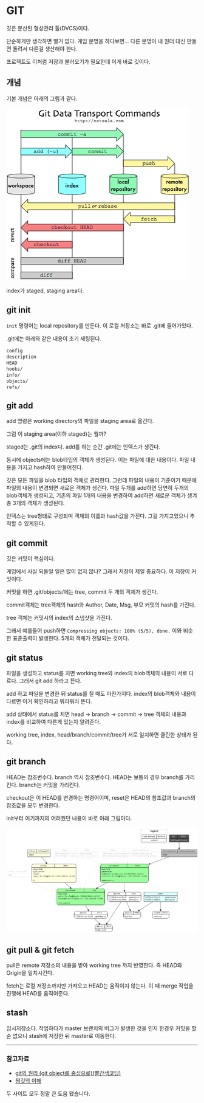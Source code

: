 # GIT

깃은 분산된 형상관리 툴(DVCS)이다.

단순하게만 생각하면 별거 없다. 게임 문명을 하다보면... 다른 문명이 내 원더 대신 만들면 돌려서 다른걸 생산해야 한다.

프로젝트도 이처럼 저장과 불러오기가 필요한데 이게 바로 깃이다.

## 개념

기본 개념은 아래의 그림과 같다.

![git life cycle](./gitlifecycle.png)

index가 staged, staging area다.

## git init

`init` 명령어는 local repository를 만든다. 이 로컬 저장소는 바로 .git에 들어가있다.

.git에는 아래와 같은 내용이 초기 세팅된다.

    config
    description
    HEAD
    hooks/
    info/
    objects/
    refs/

## git add

add 명령은 working directory의 파일을 staging area로 옮긴다.

그럼 이 staging area(이하 staged)는 뭘까?

staged는 .git의 index다. add를 하는 순간 .git에는 인덱스가 생긴다.

동시에 objects에는 blob타입의 객체가 생성된다. 이는 파일에 대한 내용이다. 파일 내용을 가지고 hash하여 만들어진다.

깃은 모든 파일을 blob 타입의 객체로 관리한다. 그런데 파일의 내용이 기준이기 때문에 파일의 내용이 변경되면 새로운 객체가 생긴다. 파일 두개를 add하면 당연히 두개의 blob객체가 생성되고, 기존의 파일 1개의 내용을 변경하여 add하면 새로운 객체가 생겨 총 3개의 객체가 생성된다.

인덱스는 tree형태로 구성되며 객체의 이름과 hash값을 가진다. 그걸 가지고있으니 추적할 수 있게된다.

## git commit

깃은 커밋이 핵심이다.

게임에서 사실 되돌일 일은 많이 없지 않나? 그래서 저장이 제일 중요하다. 이 저장이 커밋이다.

커밋을 하면 .git/objects/에는 tree, commit 두 개의 객체가 생긴다.

commit객체는 tree객체의 hash와 Author, Date, Msg, 부모 커밋의 hash를 가진다.

tree 객체는 커밋시의 index의 스냅샷을 가진다.

그래서 예를들어 push하면 `Compressing objects: 100% (5/5), done.` 이와 비슷한 표준출력이 발생한다. 5개의 객체가 전달되는 것이다.

## git status

파일을 생성하고 status를 치면 working tree와 index의 blob객체의 내용이 서로 다르다. 그래서 git add 하라고 뜬다.

add 하고 파일을 변경한 뒤 status를 칠 때도 마찬가지다. index의 blob객체와 내용이 다르면 이거 확인하라고 뭐라뭐라 뜬다.

add 상태에서 status를 치면 head -> branch -> commit -> tree 객체의 내용과 index를 비교하여 다른게 있는지 알려준다.

working tree, index, head/branch/commit/tree가 서로 일치하면 클린한 상태가 된다.

## git branch

HEAD는 참조변수다. branch 역시 참조변수다. HEAD는 보통의 경우 branch를 가리킨다. branch는 커밋을 가리킨다.

checkout은 이 HEAD를 변경하는 명령어이며, reset은 HEAD의 참조값과 branch의 참조값을 모두 변경한다.

init부터 여기까지의 어려웠던 내용이 바로 아래 그림이다.

![git_objects](./gitobjects.png)

## git pull & git fetch

pull은 remote 저장소의 내용을 받아 working tree 까지 반영한다. 즉 HEAD와 Origin을 일치시킨다.

fetch는 로컬 저장소까지만 가져오고 HEAD는 움직이지 않는다. 이 때 merge 작업을 진행해 HEAD를 움직여준다.

## stash

임시저장소다. 작업하다가 master 브랜치의 버그가 발생한 것을 인지 한경우 커밋을 할 순 없으니 stash에 저장한 뒤 master로 이동한다.

---

### 참고자료

- [git의 원리 (git object를 중심으로)(빨간색코딩)](https://sjh836.tistory.com/37)
- [쩜깃의 이해](https://jusths.tistory.com/64)

두 사이트 모두 정말 큰 도움 됐습니다.

